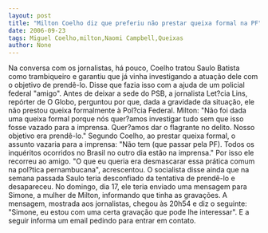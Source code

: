 ```yaml
---
layout: post
title: "Milton Coelho diz que preferiu não prestar queixa formal na PF"
date: 2006-09-23
tags: Miguel Coelho,milton,Naomi Campbell,Queixas
author: None
---
```

Na conversa com os jornalistas, há pouco, Coelho tratou Saulo Batista como trambiqueiro e garantiu que já vinha investigando a atuação dele com o objetivo de prendê-lo. Disse que fazia isso com a ajuda de um policial federal \"amigo\".
Antes de deixar a sede do PSB, a jornalista Let?cia Lins, repórter de O Globo, perguntou por que, dada a gravidade da situação, ele não prestou queixa formalmente à Pol?cia Federal.
Milton: \"Não foi dada uma queixa formal porque nós quer?amos investigar tudo sem que isso fosse vazado para a imprensa. Quer?amos dar o flagrante no delito. Nosso objetivo era prendê-lo.\"
Segundo Coelho, ao prestar queixa formal, o assunto vazaria para a imprensa: \"Não tem (que passar pela PF). Todos os inquéritos ocorridos no Brasil no outro dia estão na imprensa.\"
Por isso ele recorreu ao amigo. \"O que eu queria era desmascarar essa prática comum na pol?tica pernambucana\", acrescentou.
O socialista disse ainda que na semana passada Saulo teria desconfiado da tentativa de prendê-lo e desapareceu. 
No domingo, dia 17, ele teria enviado uma mensagem para Simone, a mulher de Milton, informando que tinha as gravações. 
A mensagem, mostrada aos jornalistas, chegou às 20h54 e diz o seguinte: \"Simone, eu estou com uma certa gravação que pode lhe interessar\". E a seguir informa um email pedindo para entrar em contato. 